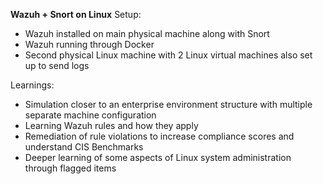 **Wazuh + Snort on Linux**
Setup:
* Wazuh installed on main physical machine along with Snort
* Wazuh running through Docker
* Second physical Linux machine with 2 Linux virtual machines also set up to send logs

Learnings:
* Simulation closer to an enterprise environment structure with multiple separate machine configuration
* Learning Wazuh rules and how they apply
* Remediation of rule violations to increase compliance scores and understand CIS Benchmarks
* Deeper learning of some aspects of Linux system administration through flagged items
